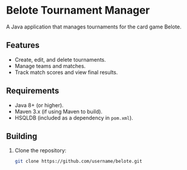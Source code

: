 # Belote Tournament Manager

A Java application that manages tournaments for the card game Belote.

## Features
- Create, edit, and delete tournaments.
- Manage teams and matches.
- Track match scores and view final results.

## Requirements
- Java 8+ (or higher).
- Maven 3.x (if using Maven to build).
- HSQLDB (included as a dependency in `pom.xml`).

## Building
1. Clone the repository:
   ```bash
   git clone https://github.com/username/belote.git
